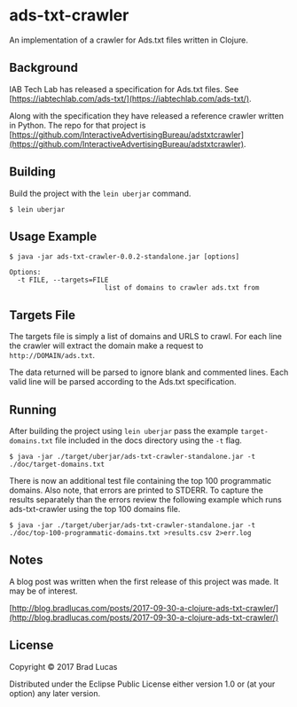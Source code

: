 # ads-txt-crawler

An implementation of a crawler for Ads.txt files written in Clojure.

## Background

IAB Tech Lab has released a specification for Ads.txt files. See [https://iabtechlab.com/ads-txt/](https://iabtechlab.com/ads-txt/).

Along with the specification they have released a reference crawler written in Python. The repo for that project is [https://github.com/InteractiveAdvertisingBureau/adstxtcrawler](https://github.com/InteractiveAdvertisingBureau/adstxtcrawler).

## Building

Build the project with the `lein uberjar` command.

```
$ lein uberjar
```


## Usage Example

```
$ java -jar ads-txt-crawler-0.0.2-standalone.jar [options]

Options:
  -t FILE, --targets=FILE
                        list of domains to crawler ads.txt from
```

## Targets File

The targets file is simply a list of domains and URLS to crawl. For each line the crawler will extract the domain make a request to `http://DOMAIN/ads.txt`.

The data returned will be parsed to ignore blank and commented lines. Each valid line will be parsed according to the Ads.txt specification.

## Running

After building the project using `lein uberjar` pass the example `target-domains.txt` file included in the docs directory using the `-t` flag.

```
$ java -jar ./target/uberjar/ads-txt-crawler-standalone.jar -t ./doc/target-domains.txt

```

There is now an additional test file containing the top 100 programmatic domains. Also note, that errors are printed to STDERR. To capture the results separately than the errors review the following example which runs ads-txt-crawler using the top 100 domains file.

```
$ java -jar ./target/uberjar/ads-txt-crawler-standalone.jar -t ./doc/top-100-programmatic-domains.txt >results.csv 2>err.log
```

## Notes

A blog post was written when the first release of this project was made. It may be of interest.

[http://blog.bradlucas.com/posts/2017-09-30-a-clojure-ads-txt-crawler/](http://blog.bradlucas.com/posts/2017-09-30-a-clojure-ads-txt-crawler/)


## License

Copyright © 2017 Brad Lucas

Distributed under the Eclipse Public License either version 1.0 or (at
your option) any later version.
